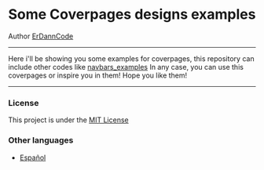 # Some Coverpages designs examples

Author [ErDannCode](https://www.instagram.com/erdanncode/)

---

Here i'll be showing you some examples for coverpages, this repository can include other codes like [navbars_examples](https://github.com/ErDannCode/navbars_examples) In any case, you can use this coverpages or inspire you in them! Hope you like them!

---

### License

This project is under the [MIT License](./LICENSE.md)

### Other languages

- [Español](./README-español.md)
